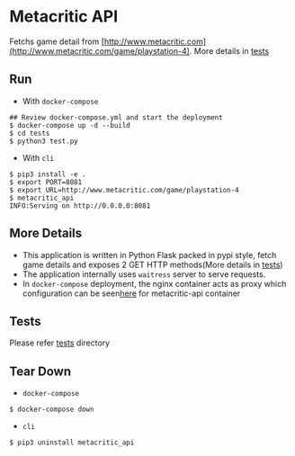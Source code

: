 # Metacritic API

Fetchs game detail from [http://www.metacritic.com](http://www.metacritic.com/game/playstation-4). More details in [tests](./tests/README.md)

## Run
* With `docker-compose`
```
## Review docker-compose.yml and start the deployment
$ docker-compose up -d --build
$ cd tests
$ python3 test.py
```
* With `cli`
```
$ pip3 install -e .
$ export PORT=8081
$ export URL=http://www.metacritic.com/game/playstation-4
$ metacritic_api 
INFO:Serving on http://0.0.0.0:8081
```
## More Details
* This application is written in Python Flask packed in pypi style, fetch game details and exposes 2 GET HTTP methods(More details in [tests](./tests/README.md))
* The application internally uses `waitress` server to serve requests.
* In `docker-compose` deployment, the nginx container acts as proxy which configuration can be seen[here](/nginx-proxy.conf) for metacritic-api container

## Tests
Please refer [tests](./tests/README.md) directory

## Tear Down
* `docker-compose`
```
$ docker-compose down
```
* `cli`
```
$ pip3 uninstall metacritic_api
```
